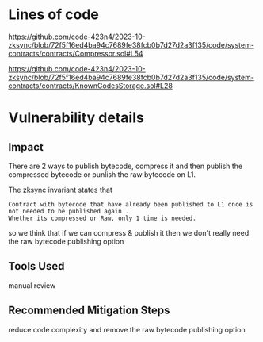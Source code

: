 # Lines of code

https://github.com/code-423n4/2023-10-zksync/blob/72f5f16ed4ba94c7689fe38fcb0b7d27d2a3f135/code/system-contracts/contracts/Compressor.sol#L54

https://github.com/code-423n4/2023-10-zksync/blob/72f5f16ed4ba94c7689fe38fcb0b7d27d2a3f135/code/system-contracts/contracts/KnownCodesStorage.sol#L28

# Vulnerability details

## Impact
There are 2 ways to publish bytecode, compress it and then publish the compressed bytecode or punlish the raw bytecode on L1.

The zksync invariant states that 
```
Contract with bytecode that have already been published to L1 once is not needed to be published again . 
Whether its compressed or Raw, only 1 time is needed.
```

so we think that if we can compress & publish it then we don't really need the raw bytecode publishing option 

## Tools Used
manual review
## Recommended Mitigation Steps
reduce code complexity and remove the raw bytecode publishing option